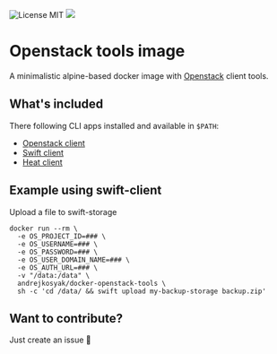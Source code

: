 ![License MIT](https://img.shields.io/badge/license-MIT-blue.svg) [![](https://img.shields.io/docker/pulls/andrejkosyak/docker-openstack-tools.svg)](https://hub.docker.com/r/andrejkosyak/docker-openstack-tools 'DockerHub') 

# Openstack tools image

A minimalistic alpine-based docker image with [Openstack](https://www.openstack.org/) client tools.

## What's included

There following CLI apps installed and available in `$PATH`:

* [Openstack client](https://github.com/openstack/python-openstackclient)
* [Swift client](https://github.com/openstack/python-swiftclient)
* [Heat client](https://github.com/openstack/python-heatclient)

## Example using swift-client

Upload a file to swift-storage

```
docker run --rm \
  -e OS_PROJECT_ID=### \
  -e OS_USERNAME=### \
  -e OS_PASSWORD=### \
  -e OS_USER_DOMAIN_NAME=### \
  -e OS_AUTH_URL=### \
  -v "/data:/data" \
  andrejkosyak/docker-openstack-tools \
  sh -c 'cd /data/ && swift upload my-backup-storage backup.zip'
```

## Want to contribute?

Just create an issue :tada: